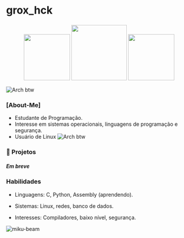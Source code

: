 # grox_hck

### 
<p align="center">
  <img src="https://i.pinimg.com/736x/eb/07/0a/eb070ae0f64106e2da420f601630a853.jpg" width="125px" style="">
  <img src="https://tenor.com/view/miku-hatsune-miku-satsuki-32ki-mesmerizer-gif-10997332751054754524.gif" width="150px">
  <img src="https://i.pinimg.com/736x/9d/86/f5/9d86f5ab75f4de80aeafeae7adbc1ce5.jpg" width="125px" style="">
</p>

![Arch btw](https://img.shields.io/badge/Arch-btw-blue?logo=arch-linux)

### [About-Me]

* Estudante de Programação.
* Interesse em sistemas operacionais, linguagens de programação e segurança.
* Usuário de Linux ![Arch btw](https://img.shields.io/badge/Arch-btw-blue?logo=arch-linux)

### 📂 Projetos

##### Em breve

### Habilidades

* Linguagens: C, Python, Assembly (aprendendo).

* Sistemas: Linux, redes, banco de dados.

* Interesses: Compiladores, baixo nível, segurança.

![miku-beam](https://tenor.com/view/miku-miku-beam-miku-gif-17809025294038646978.gif)
